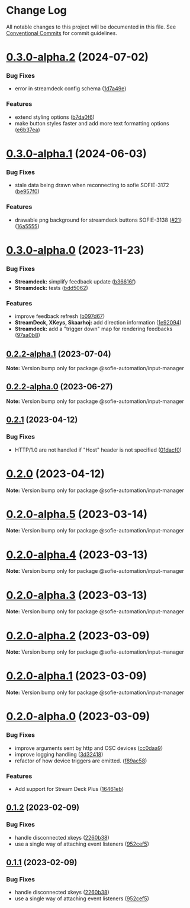 # Change Log

All notable changes to this project will be documented in this file.
See [Conventional Commits](https://conventionalcommits.org) for commit guidelines.

# [0.3.0-alpha.2](https://github.com/nrkno/sofie-input-gateway/compare/v0.3.0-alpha.1...v0.3.0-alpha.2) (2024-07-02)


### Bug Fixes

* error in streamdeck config schema ([1d7a49e](https://github.com/nrkno/sofie-input-gateway/commit/1d7a49ec1d733214166017acd7987daa2962029b))


### Features

* extend styling options ([b7da0f6](https://github.com/nrkno/sofie-input-gateway/commit/b7da0f6a4b5185207d25b474600aaf9eb36d9a86))
* make button styles faster and add more text formatting options ([e6b37ea](https://github.com/nrkno/sofie-input-gateway/commit/e6b37eac664ebc7b34a9c0795788a97756eb7f28))





# [0.3.0-alpha.1](https://github.com/nrkno/sofie-input-gateway/compare/v0.3.0-alpha.0...v0.3.0-alpha.1) (2024-06-03)


### Bug Fixes

* stale data being drawn when reconnecting to sofie SOFIE-3172 ([be957f0](https://github.com/nrkno/sofie-input-gateway/commit/be957f04dc0c0e53be5245f4d54d00cd5bc83160))


### Features

* drawable png background for streamdeck buttons SOFIE-3138 ([#21](https://github.com/nrkno/sofie-input-gateway/issues/21)) ([16a5555](https://github.com/nrkno/sofie-input-gateway/commit/16a55555f934ff9bc0689f03df033045cc8a6b62))





# [0.3.0-alpha.0](https://github.com/nrkno/sofie-input-gateway/compare/v0.2.2-alpha.1...v0.3.0-alpha.0) (2023-11-23)


### Bug Fixes

* **Streamdeck:** simplify feedback update ([b36616f](https://github.com/nrkno/sofie-input-gateway/commit/b36616f5dd2fede2f84fd9842879912f54d29e14))
* **Streamdeck:** tests ([bdd5062](https://github.com/nrkno/sofie-input-gateway/commit/bdd50621a71808f65860127591600216e7dc53e5))


### Features

* improve feedback refresh ([b097d67](https://github.com/nrkno/sofie-input-gateway/commit/b097d671ead026442cd2ef7f0d3c1a96cf7ee363))
* **StreamDeck, XKeys, Skaarhoj:** add direction information ([1e92094](https://github.com/nrkno/sofie-input-gateway/commit/1e92094ef59467e52ecd5180e069833b7daf789f))
* **Streamdeck:** add a "trigger down" map for rendering feedbacks ([97aa0b8](https://github.com/nrkno/sofie-input-gateway/commit/97aa0b8f7c16e35f0ec66e38b1f05ac336e5aa41))





## [0.2.2-alpha.1](https://github.com/nrkno/sofie-input-gateway/compare/v0.2.2-alpha.0...v0.2.2-alpha.1) (2023-07-04)

**Note:** Version bump only for package @sofie-automation/input-manager





## [0.2.2-alpha.0](https://github.com/nrkno/sofie-input-gateway/compare/v0.2.1...v0.2.2-alpha.0) (2023-06-27)

**Note:** Version bump only for package @sofie-automation/input-manager





## [0.2.1](https://github.com/nrkno/sofie-input-gateway/compare/v0.2.0...v0.2.1) (2023-04-12)

### Bug Fixes

- HTTP/1.0 are not handled if "Host" header is not specified ([01dacf0](https://github.com/nrkno/sofie-input-gateway/commit/01dacf02199c4cf9be8d397537cbe8f4dfebc816))

# [0.2.0](https://github.com/nrkno/sofie-input-gateway/compare/v0.2.0-alpha.5...v0.2.0) (2023-04-12)

**Note:** Version bump only for package @sofie-automation/input-manager

# [0.2.0-alpha.5](https://github.com/nrkno/sofie-input-gateway/compare/v0.2.0-alpha.4...v0.2.0-alpha.5) (2023-03-14)

**Note:** Version bump only for package @sofie-automation/input-manager

# [0.2.0-alpha.4](https://github.com/nrkno/sofie-input-gateway/compare/v0.2.0-alpha.3...v0.2.0-alpha.4) (2023-03-13)

**Note:** Version bump only for package @sofie-automation/input-manager

# [0.2.0-alpha.3](https://github.com/nrkno/sofie-input-gateway/compare/v0.2.0-alpha.2...v0.2.0-alpha.3) (2023-03-13)

**Note:** Version bump only for package @sofie-automation/input-manager

# [0.2.0-alpha.2](https://github.com/nrkno/sofie-input-gateway/compare/v0.2.0-alpha.1...v0.2.0-alpha.2) (2023-03-09)

**Note:** Version bump only for package @sofie-automation/input-manager

# [0.2.0-alpha.1](https://github.com/nrkno/sofie-input-gateway/compare/v0.2.0-alpha.0...v0.2.0-alpha.1) (2023-03-09)

**Note:** Version bump only for package @sofie-automation/input-manager

# [0.2.0-alpha.0](https://github.com/nrkno/sofie-input-gateway/compare/v0.1.2...v0.2.0-alpha.0) (2023-03-09)

### Bug Fixes

- improve arguments sent by http and OSC devices ([cc0daa9](https://github.com/nrkno/sofie-input-gateway/commit/cc0daa93dc1a0a6f3080a94543ac12c689b1684d))
- improve logging handling ([3d32418](https://github.com/nrkno/sofie-input-gateway/commit/3d324188c72cf6275305e972bb919ecc1d8e055d))
- refactor of how device triggers are emitted. ([f89ac58](https://github.com/nrkno/sofie-input-gateway/commit/f89ac58371ae09e9b11e41e69090643a3be1727d))

### Features

- Add support for Stream Deck Plus ([16461eb](https://github.com/nrkno/sofie-input-gateway/commit/16461eba85033f8343dc455f8ec3a80dc7566396))

## [0.1.2](https://github.com/nrkno/sofie-input-gateway/compare/v0.1.0...v0.1.2) (2023-02-09)

### Bug Fixes

- handle disconnected xkeys ([2260b38](https://github.com/nrkno/sofie-input-gateway/commit/2260b3894913132b7d8f531ec8bfdf136815781a))
- use a single way of attaching event listeners ([952cef5](https://github.com/nrkno/sofie-input-gateway/commit/952cef55e48568c9ad28272793e58fa7302a0f81))

## [0.1.1](https://github.com/nrkno/sofie-input-gateway/compare/v0.1.0...0.1.1) (2023-02-09)

### Bug Fixes

- handle disconnected xkeys ([2260b38](https://github.com/nrkno/sofie-input-gateway/commit/2260b3894913132b7d8f531ec8bfdf136815781a))
- use a single way of attaching event listeners ([952cef5](https://github.com/nrkno/sofie-input-gateway/commit/952cef55e48568c9ad28272793e58fa7302a0f81))
